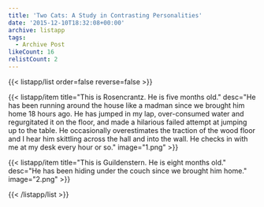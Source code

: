 ```yaml
---
title: 'Two Cats: A Study in Contrasting Personalities'
date: '2015-12-10T18:32:08+00:00'
archive: listapp
tags: 
  - Archive Post
likeCount: 16
relistCount: 2
---
```



{{< listapp/list order=false reverse=false >}}

   {{< listapp/item title="This is Rosencrantz. He is five months old."
      desc="He has been running around the house like a madman since we brought him home 18 hours ago. He has jumped in my lap, over-consumed water and regurgitated it on the floor, and made a hilarious failed attempt at jumping up to the table. He occasionally overestimates the traction of the wood floor and I hear him skittling across the hall and into the wall. He checks in with me at my desk every hour or so."
      image="1.png" >}}

   {{< listapp/item title="This is Guildenstern. He is eight months old."
      desc="He has been hiding under the couch since we brought him home."
      image="2.png" >}}

{{< /listapp/list >}}
